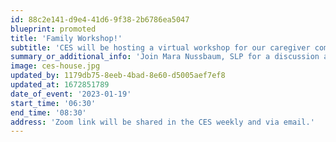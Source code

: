 ```yaml
---
id: 88c2e141-d9e4-41d6-9f38-2b6786ea5047
blueprint: promoted
title: 'Family Workshop!'
subtitle: 'CES will be hosting a virtual workshop for our caregiver community!'
summary_or_additional_info: 'Join Mara Nussbaum, SLP for a discussion about supporting the language development of young children.'
image: ces-house.jpg
updated_by: 1179db75-8eeb-4bad-8e60-d5005aef7ef8
updated_at: 1672851789
date_of_event: '2023-01-19'
start_time: '06:30'
end_time: '08:30'
address: 'Zoom link will be shared in the CES weekly and via email.'
---
```

